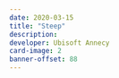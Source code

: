 ```yaml
---
date: 2020-03-15
title: "Steep"
description:
developer: Ubisoft Annecy
card-image: 2
banner-offset: 88
---
```

